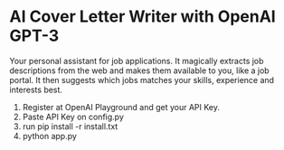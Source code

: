 # AI Cover Letter Writer with OpenAI GPT-3
Your personal assistant for job applications. It magically extracts job descriptions from the web and makes them available to you, like a job portal. It then suggests which jobs matches your skills, experience and interests best.

1. Register at OpenAI Playground and get your API Key.
2. Paste API Key on config.py
3. run pip install -r install.txt
4. python app.py